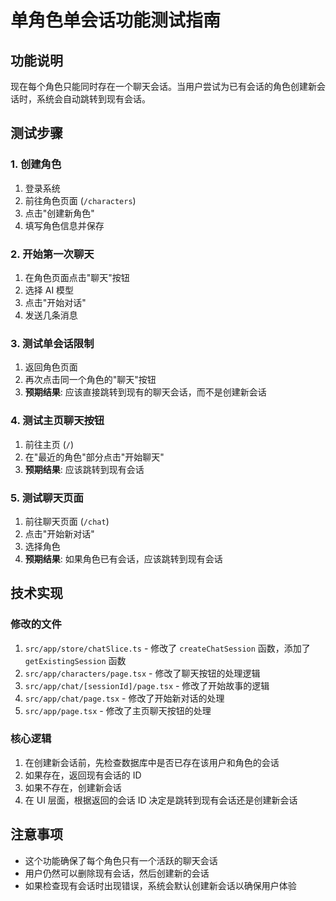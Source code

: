 # 单角色单会话功能测试指南

## 功能说明

现在每个角色只能同时存在一个聊天会话。当用户尝试为已有会话的角色创建新会话时，系统会自动跳转到现有会话。

## 测试步骤

### 1. 创建角色

1. 登录系统
2. 前往角色页面 (`/characters`)
3. 点击"创建新角色"
4. 填写角色信息并保存

### 2. 开始第一次聊天

1. 在角色页面点击"聊天"按钮
2. 选择 AI 模型
3. 点击"开始对话"
4. 发送几条消息

### 3. 测试单会话限制

1. 返回角色页面
2. 再次点击同一个角色的"聊天"按钮
3. **预期结果**: 应该直接跳转到现有的聊天会话，而不是创建新会话

### 4. 测试主页聊天按钮

1. 前往主页 (`/`)
2. 在"最近的角色"部分点击"开始聊天"
3. **预期结果**: 应该跳转到现有会话

### 5. 测试聊天页面

1. 前往聊天页面 (`/chat`)
2. 点击"开始新对话"
3. 选择角色
4. **预期结果**: 如果角色已有会话，应该跳转到现有会话

## 技术实现

### 修改的文件

1. `src/app/store/chatSlice.ts` - 修改了 `createChatSession` 函数，添加了 `getExistingSession` 函数
2. `src/app/characters/page.tsx` - 修改了聊天按钮的处理逻辑
3. `src/app/chat/[sessionId]/page.tsx` - 修改了开始故事的逻辑
4. `src/app/chat/page.tsx` - 修改了开始新对话的处理
5. `src/app/page.tsx` - 修改了主页聊天按钮的处理

### 核心逻辑

1. 在创建新会话前，先检查数据库中是否已存在该用户和角色的会话
2. 如果存在，返回现有会话的 ID
3. 如果不存在，创建新会话
4. 在 UI 层面，根据返回的会话 ID 决定是跳转到现有会话还是创建新会话

## 注意事项

- 这个功能确保了每个角色只有一个活跃的聊天会话
- 用户仍然可以删除现有会话，然后创建新的会话
- 如果检查现有会话时出现错误，系统会默认创建新会话以确保用户体验
